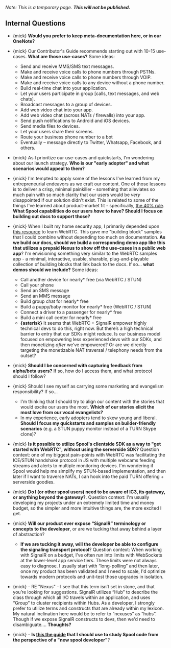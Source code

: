 *Note: This is a temporary page.  **This will not be published.***

## Internal Questions

- {mick} **Would you prefer to keep meta-documentation here, or in our OneNote?**
- {mick} Our Contributor's Guide recommends starting out with 10-15 use-cases.  **What are those use-cases?**  Some ideas:
  - Send and receive MMS/SMS text messages.
  - Make and receive voice calls to phone numbers through PSTNs.
  - Make and receive voice calls to phone numbers through VOIP.
  - Make and receive voice calls to any device without a phone number.
  - Build real-time chat into your application.
  - Let your users participate in group [calls, text messages, and web chats].
  - Broadcast messages to a group of devices.
  - Add web video chat into your app.
  - Add web video chat (across NATs / firewalls) into your app.
  - Send push notifications to Android and iOS devices.
  - Send media files to devices.
  - Let your users share their screens.
  - Route your business phone number to a bot
  - Eventually – message directly to Twitter, Whatsapp, Facebook, and others.

- {mick} As I prioritize our use-cases and quickstarts, I'm wondering about our launch strategy.  **Who is our "early adopter" and what scenarios would appeal to them?**
- {mick} I'm tempted to apply some of the lessons I've learned from my entrepreneurial endeavors as we craft our content.  One of those lessons is to deliver a crisp, minimal painkiller - something that alleviates so much pain with so much clarity that our users would be *very* disappointed if our solution didn't exist.  This is related to some of the things I've learned about product-market fit - specifically, [the 40% rule](https://uxplanet.org/understanding-product-market-fit-from-start-to-finish-596a4653814).   **What Spool capabilities do our users *have* to have?  Should I focus on building out docs to support those?**
- {mick} When I built my home security app, I primarily depended upon [this resource](https://webrtc.github.io/samples/) to learn WebRTC.  This gave me "building block" samples that I could combine without depending too much on documentation.  **As we build our docs, should we build a corresponding demo app like this that utilizes a prepaid Nexus to show off the use-cases in a public web app**?  I'm envisioning something very similar to the WebRTC samples app - a minimal, interactive, usable, sharable, plug-and-playable collection of building blocks that link back to the docs.  If so... **what demos should we include?**  Some ideas:
  - Call another device for nearly* free (via WebRTC / STUN)
  - Call your phone
  - Send an SMS message
  - Send an MMS message
  - Build group chat for nearly* free
  - Build a puppy/baby monitor for nearly* free (WebRTC / STUN)
  - Connect a driver to a passenger for nearly* free
  - Build a mini call center for nearly* free
  - **{asterisk}** It seems that WebRTC + SignalR empower highly technical devs to do this, right now.  But there’s a high technical barrier to entry that our SDKs might reduce.  Is our business model focused on empowering less experienced devs with our SDKs, and then monetizing *after* we’ve empowered?  Or are we directly targeting the monetizable NAT traversal / telephony needs from the outset?  

- {mick} **Should I be concerned with capturing feedback from alpha/beta users?**  If so, how do I access them, and what protocol should I follow?
- {mick} Should I see myself as carrying some marketing and evangelism responsibility?  If so...
  - I'm thinking that I should try to align our content with the stories that would excite our users the most.  **Which of our stories elicit the most love from our vocal evangelists?**
  - In my experience, early adopters tend to skew young and liberal.  **Should I focus my quickstarts and samples on builder-friendly scenarios** (e.g. a STUN puppy monitor instead of a TURN Skype clone)?
- {mick} **Is it possible to utilize Spool's clientside SDK as a way to "get started with WebRTC", without using the serverside SDK?**  Question context: one of my biggest pain-points with WebRTC was facilitating the ICE/STUN handshake protocol in JS with multiple webcams feeding streams and alerts to multiple monitoring devices.  I'm wondering if Spool would help me simplify my STUN-based implementation, and then later if I want to traverse NATs, I can hook into the paid TURN offering + serverside goodies.
- {mick}  **Do I (or other spool users) need to be aware of IC3, its gateway, or anything beyond the gateway?**.  Question context: I'm usually developing my projects under an extremely limited time and money budget, so the simpler and more intuitive things are, the more excited I get.
- {mick} **Will our product ever expose “SignalR” terminology or concepts to the developer**, or are we tucking that away behind a layer of abstraction?  
   - **If we are tucking it away, will the developer be able to configure the signaling transport protocol**?  Question context: When working with SignalR on a budget, I’ve often run into limits with WebSockets at the lower-level app service tiers.  These limits were not always easy to diagnose.  I usually start with “long-polling” and then later, once my product has been validated and I need to scale, I'd optimize towards modern protocols and unit-test those upgrades in isolation.
- {mick} - RE "Nexus" - I see that this term isn’t set in stone, and that you’re looking for suggestions.  SignalR utilizes “Hub” to describe the class through which all I/O travels within an application, and uses “Group” to cluster recipients within Hubs.  As a developer, I strongly prefer to utilize terms and constructs that are already within my lexicon.  My natural inclination here would be to refer to “nexuses” as “hubs”.  Though if we expose SignalR constructs to devs, then we'd need to disambiguate.... **Thoughts?**
- {mick} - **Is [this the guide](https://msazure.visualstudio.com/One/_git/COSINE-DEP-Spool?path=%2Fdoc%2Fguide%2Fgetting_started.md&_a=preview) that I should use to study Spool code from the perspective of a "new spool developer"**?
